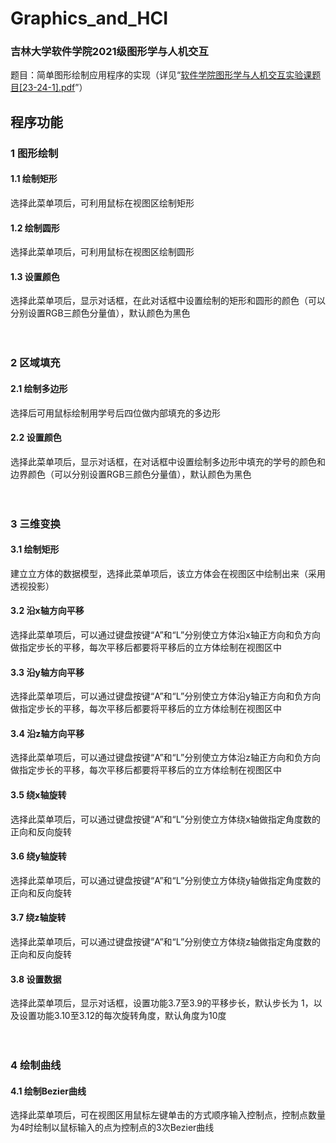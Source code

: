 # Graphics_and_HCI
### 吉林大学软件学院2021级图形学与人机交互
题目：简单图形绘制应用程序的实现（详见“[软件学院图形学与人机交互实验课题目[23-24-1].pdf](https://github.com/wulixinlaimujiji/Graphics_and_HCI/blob/master/%E8%BD%AF%E4%BB%B6%E5%AD%A6%E9%99%A2%E5%9B%BE%E5%BD%A2%E5%AD%A6%E4%B8%8E%E4%BA%BA%E6%9C%BA%E4%BA%A4%E4%BA%92%E5%AE%9E%E9%AA%8C%E8%AF%BE%E9%A2%98%E7%9B%AE%5B23-24-1%5D.pdf)”）

## 程序功能
### 1 图形绘制
#### 1.1 绘制矩形
选择此菜单项后，可利用鼠标在视图区绘制矩形
#### 1.2 绘制圆形
选择此菜单项后，可利用鼠标在视图区绘制圆形
#### 1.3 设置颜色
选择此菜单项后，显示对话框，在此对话框中设置绘制的矩形和圆形的颜色（可以分别设置RGB三颜色分量值），默认颜色为黑色<br><br><br>

### 2 区域填充
#### 2.1 绘制多边形
选择后可用鼠标绘制用学号后四位做内部填充的多边形
#### 2.2 设置颜色
选择此菜单项后，显示对话框，在对话框中设置绘制多边形中填充的学号的颜色和边界颜色（可以分别设置RGB三颜色分量值），默认颜色为黑色<br><br><br>

### 3 三维变换
#### 3.1 绘制矩形
建立立方体的数据模型，选择此菜单项后，该立方体会在视图区中绘制出来（采用透视投影）
#### 3.2 沿x轴方向平移
选择此菜单项后，可以通过键盘按键“A”和“L”分别使立方体沿x轴正方向和负方向做指定步长的平移，每次平移后都要将平移后的立方体绘制在视图区中
#### 3.3 沿y轴方向平移
选择此菜单项后，可以通过键盘按键“A”和“L”分别使立方体沿y轴正方向和负方向做指定步长的平移，每次平移后都要将平移后的立方体绘制在视图区中
#### 3.4 沿z轴方向平移
选择此菜单项后，可以通过键盘按键“A”和“L”分别使立方体沿z轴正方向和负方向做指定步长的平移，每次平移后都要将平移后的立方体绘制在视图区中
#### 3.5 绕x轴旋转
选择此菜单项后，可以通过键盘按键“A”和“L”分别使立方体绕x轴做指定角度数的正向和反向旋转
#### 3.6 绕y轴旋转
选择此菜单项后，可以通过键盘按键“A”和“L”分别使立方体绕y轴做指定角度数的正向和反向旋转
#### 3.7 绕z轴旋转
选择此菜单项后，可以通过键盘按键“A”和“L”分别使立方体绕z轴做指定角度数的正向和反向旋转
#### 3.8 设置数据
选择此菜单项后，显示对话框，设置功能3.7至3.9的平移步长，默认步长为 1，以及设置功能3.10至3.12的每次旋转角度，默认角度为10度<br><br><br>

### 4 绘制曲线
#### 4.1 绘制Bezier曲线 
选择此菜单项后，可在视图区用鼠标左键单击的方式顺序输入控制点，控制点数量为4时绘制以鼠标输入的点为控制点的3次Bezier曲线
